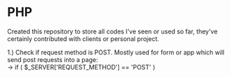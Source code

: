 # PHP
Created this repository to store all codes I've seen or used so far, they've certainly contributed with clients or personal project.


1.) Check if request method is POST. Mostly used for form or app which will send post requests into a page: <br>
  -> if ( $_SERVER['REQUEST_METHOD'] == 'POST' )
